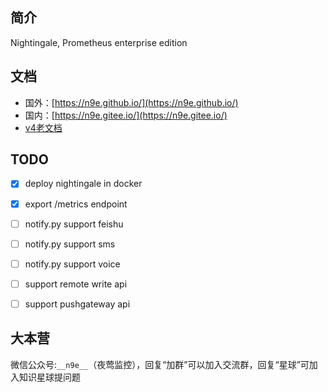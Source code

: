 ## 简介

Nightingale, Prometheus enterprise edition


## 文档

- 国外：[https://n9e.github.io/](https://n9e.github.io/)
- 国内：[https://n9e.gitee.io/](https://n9e.gitee.io/)
- [v4老文档](https://gitee.com/n9e/book/tree/master/content/v4/docs)

## TODO

- [x] deploy nightingale in docker
- [x] export /metrics endpoint
- [ ] notify.py support feishu
- [ ] notify.py support sms
- [ ] notify.py support voice
- [ ] support remote write api
- [ ] support pushgateway api


## 大本营

微信公众号:`__n9e__`（夜莺监控），回复“加群”可以加入交流群，回复“星球”可加入知识星球提问题
